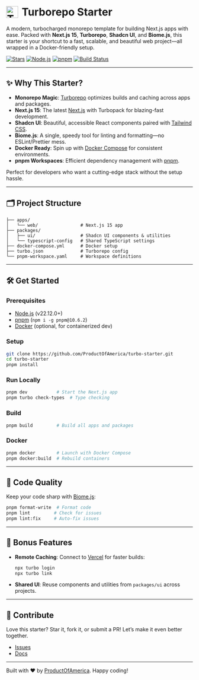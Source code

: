 <h1 style="display:flex; align-items:center;">
  <img src=".github/images/turbo-logo.avif" alt="Turborepo Logo" style="margin-right:10px;" height="32"> Turborepo Starter
</h1>

A modern, turbocharged monorepo template for building Next.js apps with ease. Packed with **Next.js 15**, **Turborepo**,
**Shadcn UI**, and **Biome.js**, this starter is your shortcut to a fast, scalable, and beautiful web project—all
wrapped in a Docker-friendly setup.

[![Stars](https://img.shields.io/github/stars/ProductOfAmerica/turbo-starter?style=social)](https://github.com/ProductOfAmerica/turbo-starter)
[![Node.js](https://img.shields.io/badge/Node.js-v22.12.0+-green)](https://nodejs.org/)
[![pnpm](https://img.shields.io/badge/pnpm-v10.6.2-orange)](https://pnpm.io/)
[![Build Status](https://github.com/ProductOfAmerica/turbo-starter/actions/workflows/ci.yml/badge.svg)](https://github.com/ProductOfAmerica/turbo-starter/actions)

---

## ✨ Why This Starter?

- **Monorepo Magic**: [Turborepo](https://turbo.build/repo) optimizes builds and caching across apps and packages.
- **Next.js 15**: The latest [Next.js](https://nextjs.org/) with Turbopack for blazing-fast development.
- **Shadcn UI**: Beautiful, accessible React components paired with [Tailwind CSS](https://tailwindcss.com/).
- **Biome.js**: A single, speedy tool for linting and formatting—no ESLint/Prettier mess.
- **Docker Ready**: Spin up with [Docker Compose](https://docs.docker.com/compose/) for consistent environments.
- **pnpm Workspaces**: Efficient dependency management with [pnpm](https://pnpm.io/).

Perfect for developers who want a cutting-edge stack without the setup hassle.

---

## 🗂️ Project Structure

```
├── apps/
│   └── web/                # Next.js 15 app
├── packages/
│   ├── ui/                 # Shadcn UI components & utilities
│   └── typescript-config   # Shared TypeScript settings
├── docker-compose.yml      # Docker setup
├── turbo.json              # Turborepo config
└── pnpm-workspace.yaml     # Workspace definitions
```

---

## 🛠️ Get Started

### Prerequisites

- [Node.js](https://nodejs.org/) (v22.12.0+)
- [pnpm](https://pnpm.io/) (`npm i -g pnpm@10.6.2`)
- [Docker](https://www.docker.com/) (optional, for containerized dev)

### Setup

```bash
git clone https://github.com/ProductOfAmerica/turbo-starter.git
cd turbo-starter
pnpm install
```

### Run Locally

```bash
pnpm dev           # Start the Next.js app
pnpm turbo check-types  # Type checking
```

### Build

```bash
pnpm build         # Build all apps and packages
```

### Docker

```bash
pnpm docker        # Launch with Docker Compose
pnpm docker:build  # Rebuild containers
```

---

## 🎨 Code Quality

Keep your code sharp with [Biome.js](https://biomejs.dev/):

```bash
pnpm format-write  # Format code
pnpm lint         # Check for issues
pnpm lint:fix     # Auto-fix issues
```

---

## 🌟 Bonus Features

- **Remote Caching**: Connect to [Vercel](https://vercel.com/) for faster builds:
  ```bash
  npx turbo login
  npx turbo link
  ```
- **Shared UI**: Reuse components and utilities from `packages/ui` across projects.

---

## 🤝 Contribute

Love this starter? Star it, fork it, or submit a PR! Let’s make it even better together.

- [Issues](https://github.com/ProductOfAmerica/turbo-starter/issues)
- [Docs](https://turbo.build/repo/docs)

---

Built with ❤️ by [ProductOfAmerica](https://github.com/ProductOfAmerica). Happy coding!